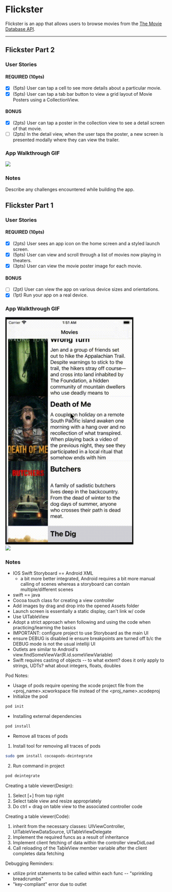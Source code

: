 # Flickster

Flickster is an app that allows users to browse movies from the [The Movie Database API](http://docs.themoviedb.apiary.io/#).

---
## Flickster Part 2

### User Stories

#### REQUIRED (10pts)
- [x] (5pts) User can tap a cell to see more details about a particular movie.
- [x] (5pts) User can tap a tab bar button to view a grid layout of Movie Posters using a CollectionView.

#### BONUS
- [x] (2pts) User can tap a poster in the collection view to see a detail screen of that movie.
- [ ] (2pts) In the detail view, when the user taps the poster, a new screen is presented modally where they can view the trailer.

### App Walkthrough GIF
<img src="https://github.com/henrylao/Flickster-IOS/blob/main/docs/unit-2-demo.gif" width=400><br>


### Notes
Describe any challenges encountered while building the app.

## Flickster Part 1

### User Stories

#### REQUIRED (10pts)
- [x] (2pts) User sees an app icon on the home screen and a styled launch screen.
- [x] (5pts) User can view and scroll through a list of movies now playing in theaters.
- [x] (3pts) User can view the movie poster image for each movie.

#### BONUS
- [ ] (2pt) User can view the app on various device sizes and orientations.
- [x] (1pt) Run your app on a real device.

### App Walkthrough GIF

<img src="https://github.com/henrylao/Flickster-IOS/blob/main/docs/flickster-core-req-demo.gif" width=400><br>
<img src="https://github.com/henrylao/Flickster-IOS/blob/main/docs/demo-my-iphone.gif" width=400><br>


### Notes
* IOS Swift Storyboard == Android XML
	- a bit more better integrated, Android requires a bit more manual calling of scenes whereas a storyboard can contain multiple/different scenes
* swift == java
* Cocoa touch class for creating a view controller
* Add images by drag and drop into the opened Assets folder
* Launch screen is essentially a static display, can't link w/ code
* Use UITableView
* Adopt a strict approach when following and using the code when practicing/learning the basics
* IMPORTANT: configure project to use Storyboard as the main UI
* ensure DEBUG is disabled ie ensure breakpoints are turned off b/c the DEBUG mode is not the usual intelliji UI
* Outlets are similar to Android's view.findSomeViewVar(R.id.someViewVariable)
* Swift requires casting of objects -- to what extent? does it only apply to strings, UDTs? what about integers, floats, doubles

Pod Notes:
* Usage of pods require opening the xcode project file from the <proj_name>.xcworkspace file instead of the <proj_name>.xcodeproj
* Initialize the pod
```sh
pod init
```
* Installing external dependencies
```sh
pod install
```
* Remove all traces of pods<br>
1. Install tool for removing all traces of pods 
```sh
sudo gem install cocoapods-deintegrate
```
2. Run command in project 
```sh
pod deintegrate
```


Creating a table viewer(Design):
1. Select [+] from top right
2. Select table view and resize appropriately 
3. Do ctrl + drag on table view to the associated controller code

Creating a table viewer(Code):
1. inherit from the necessary classes: UIViewController, UITableViewDataSource, UITableViewDelegate
2. Implement the required funcs as a result of inheritance
3. Implement client fetching of data within the controller viewDidLoad
4. Call reloading of the TableView member variable after the client completes data fetching

Debugging Reminders:
* utilize print statements to be called within each func -- "sprinkling breadcrumbs"
* "key-compliant" error due to outlet
